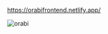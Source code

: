 https://orabifrontend.netlify.app/  

![orabi](https://github.com/mehedijs/Orabi-Frontend/assets/116740305/3822e4c9-2aa3-450f-8969-62ceafc2bc06)
